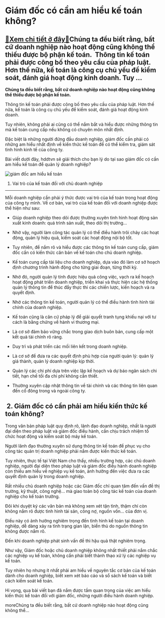 Giám đốc có cần am hiểu kế toán không?
======================================

[:gift:Xem chi tiết ở đây:gift:](https://hddtvn.com/giam-doc-co-can-am-hieu-ke-toan-khong/)Chúng ta đều biết rằng, bất cứ doanh nghiệp nào hoạt động cũng không thể thiếu được bộ phận kế toán.  Thông tin kế toán phải được công bố theo yêu cầu của pháp luật. Hơn thế nữa, kế toán là công cụ chủ yếu để kiểm soát, đánh giá hoạt động kinh doanh. Tuy …
----------------------------------------------------------------------------------------------------------------------------------------------------------------------------------------------------------------------------------------------------------------

**Chúng ta đều biết rằng, bất cứ doanh nghiệp nào hoạt động cũng không thể thiếu được bộ phận kế toán.**


Thông tin kế toán phải được công bố theo yêu cầu của pháp luật. Hơn thế nữa, kế toán là công cụ chủ yếu để kiểm soát, đánh giá hoạt động kinh doanh.


Tuy nhiên, không phải ai cũng có thể nắm bắt và hiểu được những thông tin mà kế toán cung cấp nếu không có chuyên môn nhất định.


Đặc biệt là những người đứng đầu doanh nghiệp, giám đốc cần phải có những am hiểu nhất định về kiến thức kế toán để có thể kiểm tra, giám sát tình hình kinh tế của công ty.


Bài viết dưới đây, hddtvn sẽ giải thích cho bạn lý do tại sao giám đốc có cần am hiểu kế toán để quản lý doanh nghiệp?


![giám đốc am hiểu kế toán](https://hddtvn.com/wp-content/uploads/2021/01/howtobecomeacfo.jpg "giám đốc am hiểu kế toán")


1. Vai trò của kế toán đối với chủ doanh nghiệp
-----------------------------------------------


Mỗi doanh nghiệp cần phải ý thức được vai trò của kế toán trong hoạt động của công ty mình. Về cơ bản, vai trò của kế toán đối với doanh nghiệp được thể hiện như sau:




* Giúp doanh nghiệp theo dõi được thường xuyên tình hình hoạt động sản xuất kinh doanh: quá trình sản xuất, theo dõi thị trường…

* Nhờ vậy, người làm công tác quản lý có thể điều hành trôi chảy các hoạt động, quản lý hiệu quả, kiểm soát các hoạt động nội bộ tốt.

* Tuy nhiên, để nắm rõ và hiểu được các thông tin kế toán cung cấp, giám đốc cần có kiến thức căn bản về kế toán cho chủ doanh nghiệp.

* Kế toán cung cấp tài liệu cho doanh nghiệp, dựa vào đó làm cơ sở hoạch định chương trình hành động cho từng giai đoạn, từng thời kỳ.

* Nhờ đó, người quản lý tính được hiệu quả công việc, vạch ra kế hoạch hoạt động phát triển doanh nghiệp, triển khai và thực hiện các hệ thống quản lý thông tin để thúc đẩy thực thi các chiến lược, kiến hoạch và ra quyết định.

* Nhờ các thông tin kế toán, người quản lý có thể điều hành tình hình tài chính của doanh nghiệp.

* Kế toán cũng là căn cứ pháp lý để giải quyết tranh tụng khiếu nại với tư cách là bằng chứng về hành vi thương mại.

* Là cơ sở đảm bảo vững chắc trong giao dịch buôn bán, cung cấp một kết quả tài chính rõ ràng.

* Duy trì và phát triển các mối liên kết trong doanh nghiệp.

* Là cơ sở để đưa ra các quyết định phù hợp của người quản lý: quản lý giá thành, quản lý doanh nghiệp kịp thời.

* Quản lý các chi phí dựa trên việc lập kế hoạch và dự báo ngân sách chi tiết, hạn chế tối đa chi phí không cần thiết.

* Thường xuyên cập nhật thông tin về tài chính và các thông tin liên quan đến cổ đông trong và ngoài công ty.



 2. Giám đốc có cần phải am hiểu kiến thức kế toán không?
---------------------------------------------------------


Trong văn bản pháp luật quy định rõ, lãnh đạo doanh nghiệp, nhất là người đại diện theo pháp luật và giám đốc điều hành, cần chịu trách nhiệm tổ chức hoạt động và kiểm soát bộ máy kế toán.


Người lãnh đạo thường xuyên sử dụng thông tin kế toán để phục vụ cho công tác quản trị doanh nghiệp phải nắm được kiến thức kế toán.


Tuy nhiên, thực tế tại Việt Nam cho thấy, nhiều trường hợp, các chủ doanh nghiệp, người đại diện theo pháp luật và giám đốc điều hành doanh nghiệp còn thiếu am hiểu về nghiệp vụ kế toán, ảnh hưởng đến việc đưa ra các quyết định quản lý trong doanh nghiệp.


Rất nhiều chủ doanh nghiệp hoặc các Giám đốc chỉ quan tâm đến vấn đề thị trường, kỹ thuật, công nghệ… mà giao toàn bộ công tác kế toán của doanh nghiệp cho kế toán trưởng.


Đôi khi duyệt ký các văn bản mà không xem xét tận tình, thậm chí còn không nắm rõ được tình hình tài sản, công nợ, nguồn vốn… của đơn vị.


Điều này có ảnh hưởng nghiêm trọng đến tình hình kế toán tại doanh nghiệp, dễ dàng xảy ra tình trạng gian lận, biển thủ do nguồn thông tin không được nắm rõ.


Đến khi doanh nghiệp phát sinh vấn đề thì hậu quả thật nghiêm trọng.


Như vậy, Giám đốc hoặc chủ doanh nghiệp không nhất thiết phải nắm chắc các nghiệp vụ kế toán, không cần phải biết thành thạo xử lý các nghiệp vụ kế toán.


Tuy nhiên họ nhưng ít nhất phải am hiểu về nguyên tắc cơ bản của kế toán dành cho doanh nghiệp, biết xem xét báo cáo và sổ sách kế toán và biết cách kiểm soát kế toán.


Hi vọng, qua bài viết bạn đã nắm được tầm quan trọng của việc am hiểu kiến thức kế toán đối với giám đốc, những người điều hành doanh nghiệp.



moreChúng ta đều biết rằng, bất cứ doanh nghiệp nào hoạt động cũng không thể…

